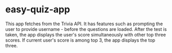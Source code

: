 # easy-quiz-app
This app fetches from the Trivia API. It has features such as prompting the user to provide username - before the questions are loaded. After the test is taken, the app displays the user's score simultaneously with other top three scores. If current user's score is among top 3, the app displays the top three.
